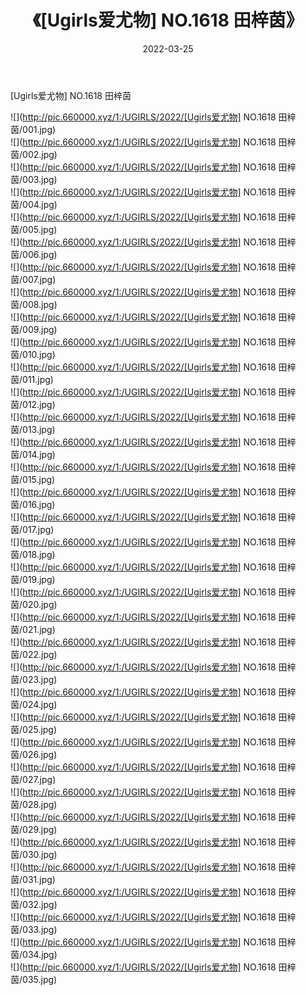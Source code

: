 ﻿---
layout: post
title:  《[Ugirls爱尤物] NO.1618 田梓茵》
date:   2022-03-25
img: http://pic.660000.xyz/1:/UGIRLS/2022/[Ugirls爱尤物] NO.1618 田梓茵/000.jpg
categories: [美女, 清纯, 唯美]
---

[Ugirls爱尤物] NO.1618 田梓茵

 ![](http://pic.660000.xyz/1:/UGIRLS/2022/[Ugirls爱尤物] NO.1618 田梓茵/001.jpg) <br>![](http://pic.660000.xyz/1:/UGIRLS/2022/[Ugirls爱尤物] NO.1618 田梓茵/002.jpg) <br>![](http://pic.660000.xyz/1:/UGIRLS/2022/[Ugirls爱尤物] NO.1618 田梓茵/003.jpg) <br>![](http://pic.660000.xyz/1:/UGIRLS/2022/[Ugirls爱尤物] NO.1618 田梓茵/004.jpg) <br>![](http://pic.660000.xyz/1:/UGIRLS/2022/[Ugirls爱尤物] NO.1618 田梓茵/005.jpg) <br>![](http://pic.660000.xyz/1:/UGIRLS/2022/[Ugirls爱尤物] NO.1618 田梓茵/006.jpg) <br>![](http://pic.660000.xyz/1:/UGIRLS/2022/[Ugirls爱尤物] NO.1618 田梓茵/007.jpg) <br>![](http://pic.660000.xyz/1:/UGIRLS/2022/[Ugirls爱尤物] NO.1618 田梓茵/008.jpg) <br>![](http://pic.660000.xyz/1:/UGIRLS/2022/[Ugirls爱尤物] NO.1618 田梓茵/009.jpg) <br>![](http://pic.660000.xyz/1:/UGIRLS/2022/[Ugirls爱尤物] NO.1618 田梓茵/010.jpg) <br>![](http://pic.660000.xyz/1:/UGIRLS/2022/[Ugirls爱尤物] NO.1618 田梓茵/011.jpg) <br>![](http://pic.660000.xyz/1:/UGIRLS/2022/[Ugirls爱尤物] NO.1618 田梓茵/012.jpg) <br>![](http://pic.660000.xyz/1:/UGIRLS/2022/[Ugirls爱尤物] NO.1618 田梓茵/013.jpg) <br>![](http://pic.660000.xyz/1:/UGIRLS/2022/[Ugirls爱尤物] NO.1618 田梓茵/014.jpg) <br>![](http://pic.660000.xyz/1:/UGIRLS/2022/[Ugirls爱尤物] NO.1618 田梓茵/015.jpg) <br>![](http://pic.660000.xyz/1:/UGIRLS/2022/[Ugirls爱尤物] NO.1618 田梓茵/016.jpg) <br>![](http://pic.660000.xyz/1:/UGIRLS/2022/[Ugirls爱尤物] NO.1618 田梓茵/017.jpg) <br>![](http://pic.660000.xyz/1:/UGIRLS/2022/[Ugirls爱尤物] NO.1618 田梓茵/018.jpg) <br>![](http://pic.660000.xyz/1:/UGIRLS/2022/[Ugirls爱尤物] NO.1618 田梓茵/019.jpg) <br>![](http://pic.660000.xyz/1:/UGIRLS/2022/[Ugirls爱尤物] NO.1618 田梓茵/020.jpg) <br>![](http://pic.660000.xyz/1:/UGIRLS/2022/[Ugirls爱尤物] NO.1618 田梓茵/021.jpg) <br>![](http://pic.660000.xyz/1:/UGIRLS/2022/[Ugirls爱尤物] NO.1618 田梓茵/022.jpg) <br>![](http://pic.660000.xyz/1:/UGIRLS/2022/[Ugirls爱尤物] NO.1618 田梓茵/023.jpg) <br>![](http://pic.660000.xyz/1:/UGIRLS/2022/[Ugirls爱尤物] NO.1618 田梓茵/024.jpg) <br>![](http://pic.660000.xyz/1:/UGIRLS/2022/[Ugirls爱尤物] NO.1618 田梓茵/025.jpg) <br>![](http://pic.660000.xyz/1:/UGIRLS/2022/[Ugirls爱尤物] NO.1618 田梓茵/026.jpg) <br>![](http://pic.660000.xyz/1:/UGIRLS/2022/[Ugirls爱尤物] NO.1618 田梓茵/027.jpg) <br>![](http://pic.660000.xyz/1:/UGIRLS/2022/[Ugirls爱尤物] NO.1618 田梓茵/028.jpg) <br>![](http://pic.660000.xyz/1:/UGIRLS/2022/[Ugirls爱尤物] NO.1618 田梓茵/029.jpg) <br>![](http://pic.660000.xyz/1:/UGIRLS/2022/[Ugirls爱尤物] NO.1618 田梓茵/030.jpg) <br>![](http://pic.660000.xyz/1:/UGIRLS/2022/[Ugirls爱尤物] NO.1618 田梓茵/031.jpg) <br>![](http://pic.660000.xyz/1:/UGIRLS/2022/[Ugirls爱尤物] NO.1618 田梓茵/032.jpg) <br>![](http://pic.660000.xyz/1:/UGIRLS/2022/[Ugirls爱尤物] NO.1618 田梓茵/033.jpg) <br>![](http://pic.660000.xyz/1:/UGIRLS/2022/[Ugirls爱尤物] NO.1618 田梓茵/034.jpg) <br>![](http://pic.660000.xyz/1:/UGIRLS/2022/[Ugirls爱尤物] NO.1618 田梓茵/035.jpg) <br>